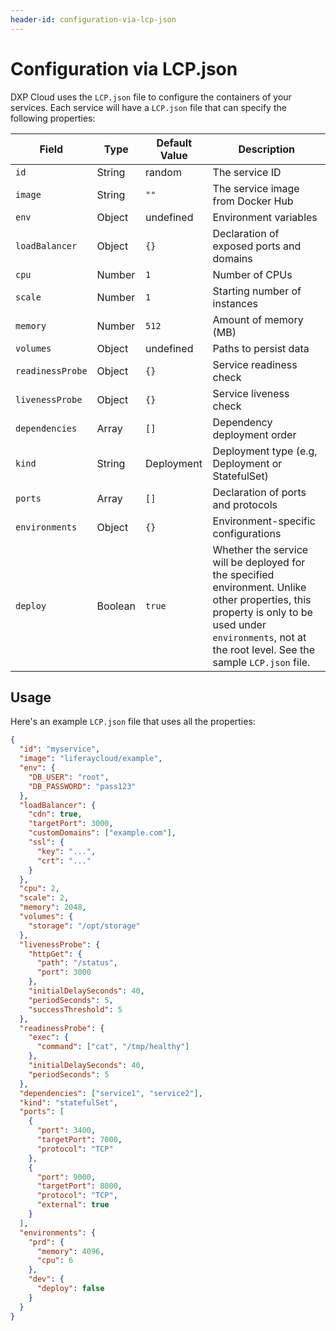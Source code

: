 ```yaml
---
header-id: configuration-via-lcp-json
---
```


# Configuration via LCP.json

DXP Cloud uses the `LCP.json` file to configure the containers of your services. 
Each service will have a `LCP.json` file that can specify the following properties: 

Field | Type | Default Value | Description |
----- | ---- | ------------- | ----------- |
`id` | String | random | The service ID |
`image` | String | `""` | The service image from Docker Hub |
`env` | Object | undefined | Environment variables |
`loadBalancer` | Object | `{}` | Declaration of exposed ports and domains |
`cpu` | Number | `1` | Number of CPUs |
`scale` | Number | `1` | Starting number of instances |
`memory` | Number | `512` | Amount of memory (MB) |
`volumes` | Object | undefined | Paths to persist data |
`readinessProbe` | Object | `{}` | Service readiness check |
`livenessProbe` | Object | `{}` | Service liveness check |
`dependencies` | Array | `[]` | Dependency deployment order |
`kind` | String | Deployment | Deployment type (e.g, Deployment or StatefulSet) |
`ports` | Array | `[]` | Declaration of ports and protocols |
`environments` | Object | `{}` | Environment-specific configurations |
`deploy` | Boolean | `true` | Whether the service will be deployed for the specified environment. Unlike other properties, this property is only to be used under `environments`, not at the root level. See the sample `LCP.json` file. |

## Usage

Here's an example `LCP.json` file that uses all the properties: 

```json
{
  "id": "myservice",
  "image": "liferaycloud/example",
  "env": {
    "DB_USER": "root",
    "DB_PASSWORD": "pass123"
  },
  "loadBalancer": {
    "cdn": true,
    "targetPort": 3000,
    "customDomains": ["example.com"],
    "ssl": {
      "key": "...",
      "crt": "..."
    }
  },
  "cpu": 2,
  "scale": 2,
  "memory": 2048,
  "volumes": {
    "storage": "/opt/storage"
  },
  "livenessProbe": {
    "httpGet": {
      "path": "/status",
      "port": 3000
    },
    "initialDelaySeconds": 40,
    "periodSeconds": 5,
    "successThreshold": 5
  },
  "readinessProbe": {
    "exec": {
      "command": ["cat", "/tmp/healthy"]
    },
    "initialDelaySeconds": 40,
    "periodSeconds": 5
  },
  "dependencies": ["service1", "service2"],
  "kind": "statefulSet",
  "ports": [
    {
      "port": 3400,
      "targetPort": 7000,
      "protocol": "TCP"
    },
    {
      "port": 9000,
      "targetPort": 8000,
      "protocol": "TCP",
      "external": true
    }
  ],
  "environments": {
    "prd": {
      "memory": 4096,
      "cpu": 6
    },
    "dev": {
      "deploy": false
    }
  }
}
```
